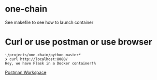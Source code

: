 # one-chain

See makefile to see how to launch container

# Curl or use postman or use browser
```
~/projects/one-chain/python master*
❯ curl http://localhost:8080/
Hey, we have Flask in a Docker container!%
```

[Postman Workspace](https://app.getpostman.com/join-team?invite_code=30583f7d07d91ef4e362855e92dba978)
